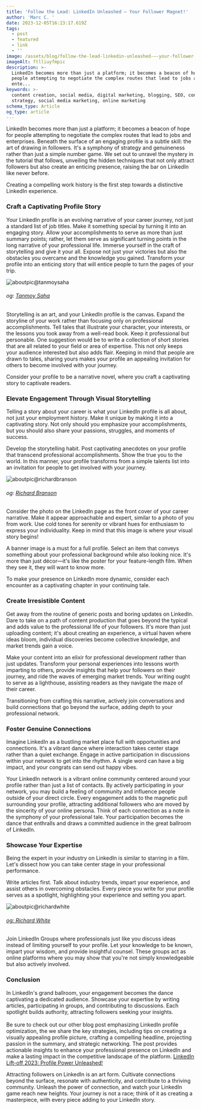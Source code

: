 ```yaml
---
title: 'Follow the Lead: LinkedIn Unleashed – Your Follower Magnet!'
author: 'Marc C. '
date: 2023-12-05T16:23:17.619Z
tags:
  - post
  - featured
  - link
  - ''
image: /assets/blog/follow-the-lead-linkedin-unleashed-–-your-follower-magnet-.png
imageAlt: ftlliuyfmpic
description: >-
  LinkedIn becomes more than just a platform; it becomes a beacon of hope for
  people attempting to negotiate the complex routes that lead to jobs and
  ente...
keywords: >-
  content creation, social media, digital marketing, blogging, SEO, content
  strategy, social media marketing, online marketing
schema_type: Article
og_type: article
---
```

LinkedIn becomes more than just a platform; it becomes a beacon of hope for people attempting to negotiate the complex routes that lead to jobs and enterprises. Beneath the surface of an engaging profile is a subtle skill: the art of drawing in followers. It's a symphony of strategy and genuineness rather than just a simple number game. We set out to unravel the mystery in the tutorial that follows, unveiling the hidden techniques that not only attract followers but also create an enticing presence, raising the bar on LinkedIn like never before.

Creating a compelling work history is the first step towards a distinctive LinkedIn experience.

### Craft a Captivating Profile Story

Your LinkedIn profile is an evolving narrative of your career journey, not just a standard list of job titles. Make it something special by turning it into an engaging story. Allow your accomplishments to serve as more than just summary points; rather, let them serve as significant turning points in the long narrative of your professional life. Immerse yourself in the craft of storytelling and give it your all. Expose not just your victories but also the obstacles you overcame and the knowledge you gained. Transform your profile into an enticing story that will entice people to turn the pages of your trip.

![aboutpic@tanmoysaha](/assets/blog/craft-a-captivating-profile-story.png)

###### og: [Tanmoy Saha](https://www.linkedin.com/in/tanmoy0101/)

Storytelling is an art, and your LinkedIn profile is the canvas. Expand the storyline of your work rather than focusing only on professional accomplishments. Tell tales that illustrate your character, your interests, or the lessons you took away from a well-read book. Keep it professional but personable. One suggestion would be to write a collection of short stories that are all related to your field or area of expertise. This not only keeps your audience interested but also adds flair. Keeping in mind that people are drawn to tales, sharing yours makes your profile an appealing invitation for others to become involved with your journey.

Consider your profile to be a narrative novel, where you craft a captivating story to captivate readers.

### Elevate Engagement Through Visual Storytelling

Telling a story about your career is what your LinkedIn profile is all about, not just your employment history. Make it unique by making it into a captivating story. Not only should you emphasize your accomplishments, but you should also share your passions, struggles, and moments of success.

Develop the storytelling habit. Post captivating anecdotes on your profile that transcend professional accomplishments. Show the true you to the world. In this manner, your profile transforms from a simple talents list into an invitation for people to get involved with your journey.

![aboutpic@richardbranson](/assets/blog/elevate-engagement-through-visual-storytelling.png)

###### og: [Richard Branson](https://www.linkedin.com/in/rbranson/)

Consider the photo on the LinkedIn page as the front cover of your career narrative. Make it appear approachable and expert, similar to a photo of you from work. Use cold tones for serenity or vibrant hues for enthusiasm to express your individuality. Keep in mind that this image is where your visual story begins!

A banner image is a must for a full profile. Select an item that conveys something about your professional background while also looking nice. It's more than just décor—it's like the poster for your feature-length film. When they see it, they will want to know more.

To make your presence on LinkedIn more dynamic, consider each encounter as a captivating chapter in your continuing tale. 

### Create Irresistible Content

Get away from the routine of generic posts and boring updates on LinkedIn. Dare to take on a path of content production that goes beyond the typical and adds value to the professional life of your followers. It's more than just uploading content; it's about creating an experience, a virtual haven where ideas bloom, individual discoveries become collective knowledge, and market trends gain a voice.

Make your content into an elixir for professional development rather than just updates. Transform your personal experiences into lessons worth imparting to others, provide insights that help your followers on their journey, and ride the waves of emerging market trends. Your writing ought to serve as a lighthouse, assisting readers as they navigate the maze of their career.

Transitioning from crafting this narrative, actively join conversations and build connections that go beyond the surface, adding depth to your professional network.

### Foster Genuine Connections

Imagine LinkedIn as a bustling market place full with opportunities and connections. It's a vibrant dance where interaction takes center stage rather than a quiet exchange. Engage in active participation in discussions within your network to get into the rhythm. A single word can have a big impact, and your congrats can send out happy vibes.

Your LinkedIn network is a vibrant online community centered around your profile rather than just a list of contacts. By actively participating in your network, you may build a feeling of community and influence people outside of your direct circle. Every engagement adds to the magnetic pull surrounding your profile, attracting additional followers who are moved by the sincerity of your online persona. Think of each connection as a note in the symphony of your professional tale. Your participation becomes the dance that enthralls and draws a committed audience in the great ballroom of LinkedIn.

### Showcase Your Expertise

Being the expert in your industry on LinkedIn is similar to starring in a film. Let's dissect how you can take center stage in your professional performance. 

Write articles first. Talk about industry trends, impart your experience, and assist others in overcoming obstacles. Every piece you write for your profile serves as a spotlight, highlighting your experience and setting you apart.

![aboutpic@richardwhite](/assets/blog/showcase-your-expertise-2-.png)

###### [og: Richard White](https://www.linkedin.com/in/rrwhite/)

Join LinkedIn Groups where professionals just like you discuss ideas instead of limiting yourself to your profile. Let your knowledge to be known, impart your wisdom, and provide insightful counsel. These groups act as online platforms where you may show that you're not simply knowledgeable but also actively involved.

### Conclusion

In LinkedIn's grand ballroom, your engagement becomes the dance captivating a dedicated audience. Showcase your expertise by writing articles, participating in groups, and contributing to discussions. Each spotlight builds authority, attracting followers seeking your insights.\
\
Be sure to check out our other blog post emphasizing LinkedIn profile optimization, the we share the key strategies, including tips on creating a visually appealing profile picture, crafting a compelling headline, projecting passion in the summary, and strategic networking. The post provides actionable insights to enhance your professional presence on LinkedIn and make a lasting impact in the competitive landscape of the platform. [LinkedIn Lift-off 2023: Profile Power Unleashed!](https://blog.evolvedlotus.com/blog/2023-11-24-linkedin-lift-off-2023-profile-power-unleashed/)

Attracting followers on LinkedIn is an art form. Cultivate connections beyond the surface, resonate with authenticity, and contribute to a thriving community. Unleash the power of connection, and watch your LinkedIn game reach new heights. Your journey is not a race; think of it as creating a masterpiece, with every piece adding to your LinkedIn story.
